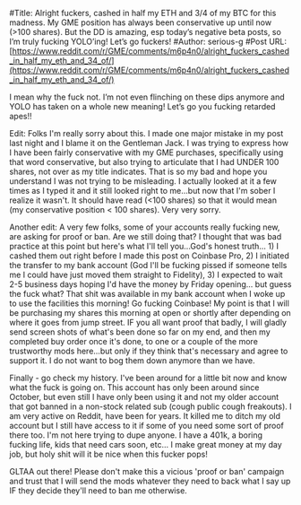 #Title: Alright fuckers, cashed in half my ETH and 3/4 of my BTC for this madness. My GME position has always been conservative up until now (>100 shares). But the DD is amazing, esp today’s negative beta posts, so I’m truly fucking YOLO’ing! Let’s go fuckers!
#Author: serious-g
#Post URL: [https://www.reddit.com/r/GME/comments/m6p4n0/alright_fuckers_cashed_in_half_my_eth_and_34_of/](https://www.reddit.com/r/GME/comments/m6p4n0/alright_fuckers_cashed_in_half_my_eth_and_34_of/)


I mean why the fuck not. I’m not even flinching on these dips anymore and YOLO has taken on a whole new meaning!  Let’s go you fucking retarded apes!!

Edit: Folks I'm really sorry about this.  I made one major mistake in my post last night and I blame it on the Gentleman Jack.  I was trying to express how I have been fairly conservative with my GME purchases, specifically using that word conservative, but also trying to articulate that I had UNDER 100 shares, not over as my title indicates.  That is so my bad and hope you understand I was not trying to be misleading.  I actually looked at it a few times as I typed it and it still looked right to me...but now that I'm sober I realize it wasn't.  It should have read (<100 shares) so that it would mean (my conservative position < 100 shares).  Very very sorry.

Another edit:  A very few folks, some of your accounts really fucking new, are asking for proof or ban.  Are we still doing that?  I thought that was bad practice at this point but here's what I'll tell you...God's honest truth...  1) I cashed them out right before I made this post on Coinbase Pro, 2) I initiated the transfer to my bank account (God I'll be fucking pissed if someone tells me I could have just moved them straight to Fidelity), 3) I expected to wait 2-5 business days hoping I'd have the money by Friday opening... but guess the fuck what?  That shit was available in my bank account when I woke up to use the facilities this morning!  Go fucking Coinbase!  My point is that I will be purchasing my shares this morning at open or shortly after depending on where it goes from jump street.  IF you all want proof that badly, I will gladly send screen shots of what's been done so far on my end, and then my completed buy order once it's done, to one or a couple of the more trustworthy mods here...but only if they think that's necessary and agree to support it.  I do not want to bog them down anymore than we have.

Finally - go check my history.  I've been around for a little bit now and know what the fuck is going on.  This account has only been around since October, but even still I have only been using it and not my older account that got banned in a non-stock related sub (cough public cough freakouts).  I am very active on Reddit, have been for years.  It killed me to ditch my old account but I still have access to it if some of you need some sort of proof there too.  I'm not here trying to dupe anyone.  I have a 401k, a boring fucking life, kids that need cars soon, etc...  I make great money at my day job, but holy shit will it be nice when this fucker pops!  

GLTAA out there!  Please don't make this a vicious 'proof or ban' campaign and trust that I will send the mods whatever they need to back what I say up IF they decide they'll need to ban me otherwise.
